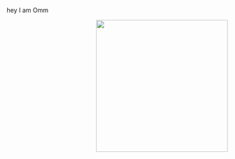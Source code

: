 hey I am Omm

<img align="right" src="https://m.media-amazon.com/images/I/615CdAK4xEL._AC_UF350,350_QL80_.jpg" width="300">

